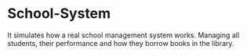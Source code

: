 # School-System
It simulates how a real school management system works.
Managing all students, their performance and how they borrow books in the library.
